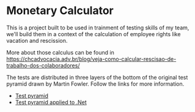 # Monetary Calculator

This is a project built to be used in trainment of testing skills of my team, we'll build them in a context of the calculation of employee rights like vacation and rescission.

More about those calculus can be found in https://chcadvocacia.adv.br/blog/veja-como-calcular-rescisao-de-trabalho-dos-colaboradores/

The tests are distributed in three layers of the bottom of the original test pyramid drawn by Martin Fowler. Follow the links for more information.

- [Test pyramid](https://martinfowler.com/bliki/TestPyramid.html)
- [Test pyramid applied to .Net](https://docs.microsoft.com/en-us/dotnet/architecture/modern-web-apps-azure/test-asp-net-core-mvc-apps)
